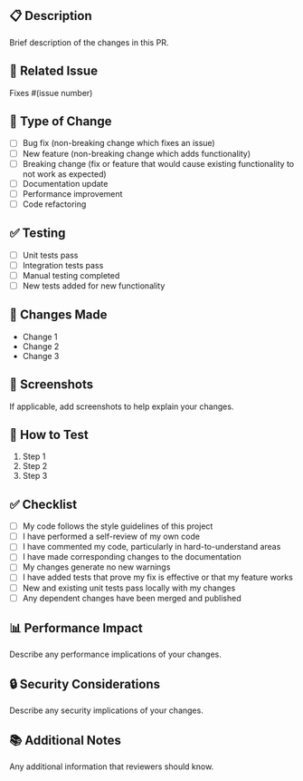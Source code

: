 ## 📋 Description
Brief description of the changes in this PR.

## 🔗 Related Issue
Fixes #(issue number)

## 🚀 Type of Change
- [ ] Bug fix (non-breaking change which fixes an issue)
- [ ] New feature (non-breaking change which adds functionality)
- [ ] Breaking change (fix or feature that would cause existing functionality to not work as expected)
- [ ] Documentation update
- [ ] Performance improvement
- [ ] Code refactoring

## ✅ Testing
- [ ] Unit tests pass
- [ ] Integration tests pass
- [ ] Manual testing completed
- [ ] New tests added for new functionality

## 📝 Changes Made
- Change 1
- Change 2
- Change 3

## 📸 Screenshots
If applicable, add screenshots to help explain your changes.

## 🧪 How to Test
1. Step 1
2. Step 2
3. Step 3

## ✅ Checklist
- [ ] My code follows the style guidelines of this project
- [ ] I have performed a self-review of my own code
- [ ] I have commented my code, particularly in hard-to-understand areas
- [ ] I have made corresponding changes to the documentation
- [ ] My changes generate no new warnings
- [ ] I have added tests that prove my fix is effective or that my feature works
- [ ] New and existing unit tests pass locally with my changes
- [ ] Any dependent changes have been merged and published

## 📊 Performance Impact
Describe any performance implications of your changes.

## 🔒 Security Considerations
Describe any security implications of your changes.

## 📚 Additional Notes
Any additional information that reviewers should know.
